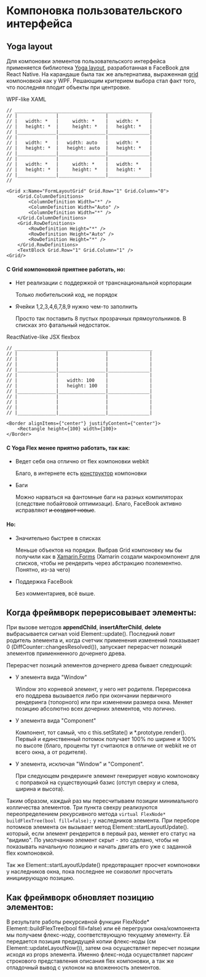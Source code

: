 
# Компоновка пользовательского интерфейса

## Yoga layout
Для компоновки элементов пользовательского интерфейса применяется библиотека [Yoga layout](https://yogalayout.com/), разработанная в FaceBook для React Native. На карандаше была так же альтернатива, выраженная [grid](https://docs.microsoft.com/en-us/uwp/api/windows.ui.xaml.controls.grid) компоновкой как у WPF. Решающим критерием выбора стал факт того, что последняя плодит объекты при центровке.

WPF-like XAML
```
// __________________________________________________
// |              |                 |               |
// |   width: *   |     width: *    |   width: *    |
// |   height: *  |     height: *   |   height: *   |
// |______________|_________________|_______________|
// |              |                 |               |
// |   width: *   |   width: auto   |   width: *    |
// |   height: *  |   height: auto  |   height: *   |
// |______________|_________________|_______________|
// |              |                 |               |
// |   width: *   |     width: *    |   width: *    |
// |   height: *  |     height: *   |   height: *   |
// |______________|_________________|_______________|
//

<Grid x:Name="FormLayoutGrid" Grid.Row="1" Grid.Column="0">
    <Grid.ColumnDefinitions>
        <ColumnDefinition Width="*" />
        <ColumnDefinition Width="Auto" />
        <ColumnDefinition Width="*" />
    </Grid.ColumnDefinitions>
    <Grid.RowDefinitions>
        <RowDefinition Height="*" />
        <RowDefinition Height="Auto" />
        <RowDefinition Height="*" />
    </Grid.RowDefinitions>
    <TextBlock Grid.Row="1" Grid.Column="1" />
<Grid/>
```

#### С Grid компоновкой приятнее работать, но:

 - Нет реализации с поддержкой от транснациональной корпорации 

    Только любительский код, не порядок

 - Ячейки 1,2,3,4,6,7,8,9 нужно чем-то заполнить

    Просто так поставить 8 пустых прозрачных прямоугольников. В списках это фатальный недостаток.


ReactNative-like JSX flexbox
```
// __________________________________________________
// |              |                 |               |
// |              |                 |               |
// |              |                 |               |
// |______________|_________________|_______________|
// |              |                 |               |
// |              |   width: 100    |               |
// |              |   height: 100   |               |
// |______________|_________________|_______________|
// |              |                 |               |
// |              |                 |               |
// |              |                 |               |
// |______________|_________________|_______________|

<Border alignItems={"center"} justifyContent={"center"}>
    <Rectangle height={100} width={100}>
</Border>

```

#### С Yoga Flex менее приятно работать, так как:

 - Ведет себя она отлично от flex компоновки webkit

    Благо, в интернете есть [конструктор](https://yogalayout.com/playground) компоновки

 - Баги

    Можно нарваться на фантомные баги на разных компиляторах (следствие побайтовой оптимизаци). Благо, FaceBook активно исправляют ~~и создают новые~~.

#### Но:

 - Значительно быстрее в списках

    Меньше объектов на порядки. Выбрав Grid компоновку мы бы получили как в [Xamarin.Forms](https://github.com/xamarin/Xamarin.Forms) (Xamarin создали макрокомпонент для списков, чтобы не рендерить через абстракцию поэлементно. Понятно, из-за чего)

 - Поддержка FaceBook

    Без комментариев, всё выше.

## Когда фреймворк перерисовывает элементы:
При вызове методов **appendChild**, **insertAfterChild**, **delete** выбрасывается сигнал void Element::update(). Последний ловит родитель элемента и, когда счетчик применения изменений показывает 0 (DiffCounter::changesResolved()), запускает перерасчет позиций элементов применненного дочернего древа. 

Перерасчет позиций элементов дочернего древа бывает следующий:

 - У элемента вида "Window"

    Window это корневой элемент, у него нет родителя. Перерисовка его поддрева вызывается либо при окончании первичного рендеринга (топорного) или при изменении размера окна. Меняет позицию абсолютно всех дочерних элементов, что логично.

 - У элемента вида "Component"

    Компонент, тот самый, что с this.setState() и *.prototype.render(). Первый и единственный потомок получает 100% по ширине и 100% по высоте (благо, проценты тут считаются в отличие от webkit не от всего окна, а от родителя).

 - У элемента, исключая "Window" и "Component".

    При следующем рендеринге элемент генерирует новую компоновку с поправкой на существующий базис (отступ сверху и слева, ширина и высота).

Таким образом, каждый раз мы пересчитываем позиции минимального колличества элементов. Три пункта свехру реализуются переопределением рекурсивного метода `virtual FlexNode* buildFlexTree(bool fill=false);` у наследников элемента. При переборе потомков элемента он вызывает метод Element::startLayoutUpdate(). который, если элемент рендерится в первый раз, меняет его статус на "видимо". По умолчанию элемент скрыт - это сделано, чтобы не показывать начальную позицию и начать двигать его уже с заданной flex компоновкой.

Так же Element::startLayoutUpdate() предотвращает просчет компоновки у наследников окна, пока последнее не соизволит просчетать инициирующую позицию.

## Как фреймворк обновляет позицию элементов:

В результате работы рекурсивной функции FlexNode* Element::buildFlexTree(bool fill=false) или её перегрузки окна/компонента мы получаем флекс-ноду, соответствующую текущему элементу. Ей передается позиция предидущей копии флекс-ноды (см Element::updateLayoutNow()), затем она осуществляет пересчет позиции исходя из props элемента. Именно флекс-нода осуществляет парсинг строкового представления описания flex компоновки, а так же отладочный вывод с уклоном на вложенность элементов. 

